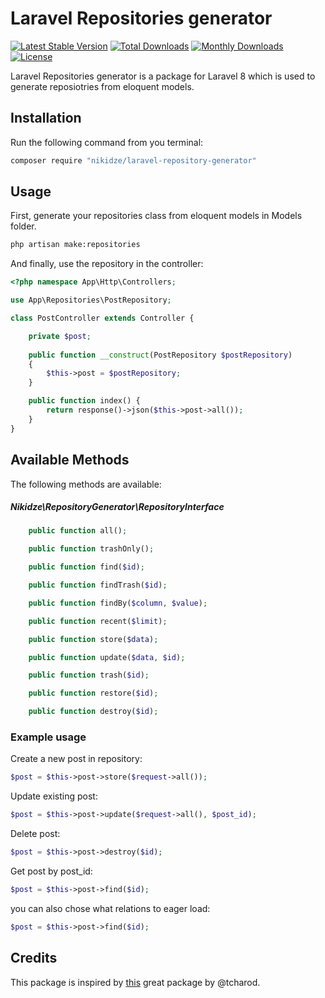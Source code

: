 # Laravel Repositories generator
 
[![Latest Stable Version](https://poser.pugx.org/nikidze/laravel-repository-generator/v/stable)](https://packagist.org/packages/nikidze/laravel-repository-generator)
[![Total Downloads](https://poser.pugx.org/nikidze/laravel-repository-generator/downloads)](https://packagist.org/packages/nikidze/laravel-repository-generator)
[![Monthly Downloads](https://poser.pugx.org/nikidze/laravel-repository-generator/d/monthly)](https://packagist.org/packages/nikidze/laravel-repository-generator)
[![License](https://poser.pugx.org/nikidze/laravel-repository-generator/license)](https://packagist.org/packages/nikidze/laravel-repository-generator)

Laravel Repositories generator is a package for Laravel 8 which is used to generate reposiotries from eloquent models.

## Installation

Run the following command from you terminal:


 ```bash
 composer require "nikidze/laravel-repository-generator"
 ```

## Usage

First, generate your repositories class from eloquent models in Models folder.
 ```bash
 php artisan make:repositories
 ```
And finally, use the repository in the controller:

```php
<?php namespace App\Http\Controllers;

use App\Repositories\PostRepository;

class PostController extends Controller {

    private $post;
    
    public function __construct(PostRepository $postRepository)
    {
        $this->post = $postRepository;
    }

    public function index() {
        return response()->json($this->post->all());
    }
}
```
## Available Methods

The following methods are available:

##### Nikidze\RepositoryGenerator\RepositoryInterface

```php
    public function all();

    public function trashOnly();

    public function find($id);

    public function findTrash($id);

    public function findBy($column, $value);

    public function recent($limit);

    public function store($data);

    public function update($data, $id);

    public function trash($id);

    public function restore($id);

    public function destroy($id);
```

### Example usage

Create a new post in repository:

```php
$post = $this->post->store($request->all());
```
Update existing post:

```php
$post = $this->post->update($request->all(), $post_id);
```

Delete post:
```php
$post = $this->post->destroy($id);
```

Get post by post_id:
```php
$post = $this->post->find($id);
```

you can also chose what relations to eager load:
```php
$post = $this->post->find($id);
```

## Credits

This package is inspired by [this](https://github.com/lab2view/laravel-repository-generator) great package by @tcharod.
